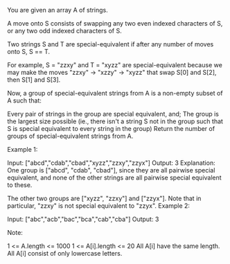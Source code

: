 You are given an array A of strings.

A move onto S consists of swapping any two even indexed characters of S, or any two odd indexed characters of S.

Two strings S and T are special-equivalent if after any number of moves onto S, S == T.

For example, S = "zzxy" and T = "xyzz" are special-equivalent because we may make the moves "zzxy" -> "xzzy" -> "xyzz" that swap S[0] and S[2], then S[1] and S[3].

Now, a group of special-equivalent strings from A is a non-empty subset of A such that:

Every pair of strings in the group are special equivalent, and;
The group is the largest size possible (ie., there isn't a string S not in the group such that S is special equivalent to every string in the group)
Return the number of groups of special-equivalent strings from A.

Example 1:

Input: ["abcd","cdab","cbad","xyzz","zzxy","zzyx"]
Output: 3
Explanation:
One group is ["abcd", "cdab", "cbad"], since they are all pairwise special equivalent, and none of the other strings are all pairwise special equivalent to these.

The other two groups are ["xyzz", "zzxy"] and ["zzyx"]. Note that in particular, "zzxy" is not special equivalent to "zzyx".
Example 2:

Input: ["abc","acb","bac","bca","cab","cba"]
Output: 3

Note:

1 <= A.length <= 1000
1 <= A[i].length <= 20
All A[i] have the same length.
All A[i] consist of only lowercase letters.

